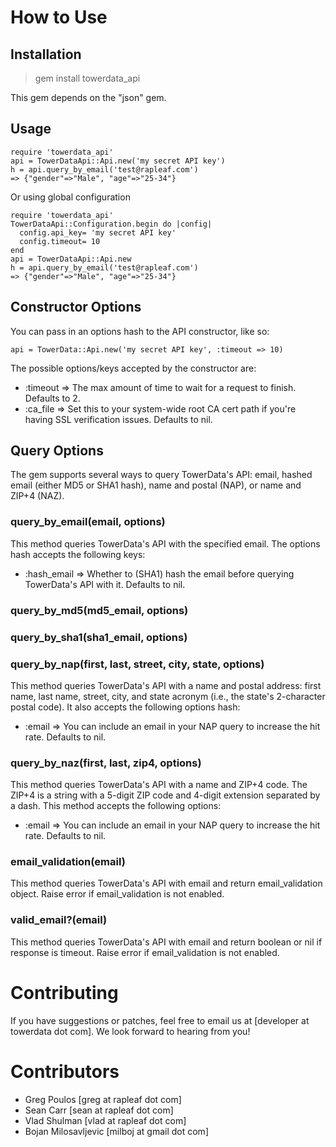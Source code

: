 How to Use
==========

Installation
------------
> gem install towerdata_api

This gem depends on the "json" gem.

Usage
-----
    require 'towerdata_api'
    api = TowerDataApi::Api.new('my secret API key')
    h = api.query_by_email('test@rapleaf.com')
    => {"gender"=>"Male", "age"=>"25-34"}

Or using global configuration

    require 'towerdata_api'
    TowerDataApi::Configuration.begin do |config|
      config.api_key= 'my secret API key'
      config.timeout= 10 
    end
    api = TowerDataApi::Api.new
    h = api.query_by_email('test@rapleaf.com')
    => {"gender"=>"Male", "age"=>"25-34"}



Constructor Options
-------------------
You can pass in an options hash to the API constructor, like so:

    api = TowerData::Api.new('my secret API key', :timeout => 10)

The possible options/keys accepted by the constructor are:

 - :timeout => The max amount of time to wait for a request to finish. Defaults to 2.
 - :ca_file => Set this to your system-wide root CA cert path if you're having SSL verification issues. Defaults to nil.
 
Query Options
-------------
The gem supports several ways to query TowerData's API: email, hashed email (either MD5 or SHA1 hash), name and postal (NAP), or name and ZIP+4 (NAZ).

### query_by_email(email, options)

This method queries TowerData's API with the specified email. The options hash accepts the following keys:

 - :hash_email    => Whether to (SHA1) hash the email before querying TowerData's API with it. Defaults to nil.

### query_by_md5(md5_email, options)
### query_by_sha1(sha1_email, options)

### query_by_nap(first, last, street, city, state, options)

This method queries TowerData's API with a name and postal address: first name, last name, street, city, and state acronym (i.e., the state's 2-character postal code). It also accepts the following options hash:

 - :email          => You can include an email in your NAP query to increase the hit rate. Defaults to nil.

### query_by_naz(first, last, zip4, options)

This method queries TowerData's API with a name and ZIP+4 code. The ZIP+4 is a string with a 5-digit ZIP code and 4-digit extension separated by a dash. This method accepts the following options:

 - :email          => You can include an email in your NAP query to increase the hit rate. Defaults to nil.

### email_validation(email)

This method queries TowerData's API with email and return email_validation object. Raise error if email_validation is not enabled. 

### valid_email?(email)

This method queries TowerData's API with email and return boolean or nil if response is timeout. Raise error if email_validation is not enabled. 


Contributing
============
If you have suggestions or patches, feel free to email us at
[developer at towerdata dot com]. We look forward to hearing from you!


Contributors
============
 - Greg Poulos [greg at rapleaf dot com]
 - Sean Carr [sean at rapleaf dot com]
 - Vlad Shulman [vlad at rapleaf dot com]
 - Bojan Milosavljevic [milboj at gmail dot com]
